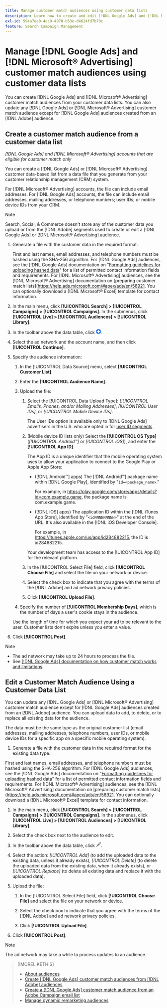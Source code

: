 ```yaml
---
title: Manage customer match audiences using customer data lists
description: Learn how to create and edit [!DNL Google Ads] and [!DNL Microsoft® Advertising] customer match audiences from your customer data lists.
exl-id: 594a7ee0-4ac9-4970-b53e-d4624fd7b70c
feature: Search Campaign Management
---
```

# Manage [!DNL Google Ads] and [!DNL Microsoft® Advertising] customer match audiences using customer data lists

You can create [!DNL Google Ads] and [!DNL Microsoft® Advertising] customer match audiences from your customer data lists. You can also update any [!DNL Google Ads] or [!DNL Microsoft® Advertising] customer match audience except for [!DNL Google Ads] audiences created from an [!DNL Adobe] audience.

## Create a customer match audience from a customer data list

*[!DNL Google Ads] and [!DNL Microsoft® Advertising] accounts that are eligible for customer match only*

You can create a [!DNL Google Ads] or [!DNL Microsoft® Advertising] customer data-based list from a data file that you generate from your customer relationship management (CRM) system.

For [!DNL Microsoft® Advertising] accounts, the file can include email addresses. For [!DNL Google Ads] accounts, the file can include email addresses, mailing addresses, or telephone numbers; user IDs; or mobile device IDs from your CRM.

>[!NOTE]
>
>Search, Social, & Commerce doesn't store any of the customer data you upload or from the [!DNL Adobe] segments used to create or edit a [!DNL Google Ads] or [!DNL Microsoft® Advertising] audience.

1. Generate a file with the customer data in the required format.

   First and last names, email addresses, and telephone numbers must be hashed using the SHA-256 algorithm. <!-- Our UI says all, but GGL docs say don't hash user IDs and device IDs. --> For [!DNL Google Ads] audiences, see the [!DNL Google Ads] documentation on "[Formatting guidelines for uploading hashed data](https://support.google.com/google-ads/answer/7476159)" for a list of permitted contact information fields and requirements. For [!DNL Microsoft® Advertising] audiences, see the [!DNL Microsoft® Advertising] documentation on [preparing customer match lists](https://help.ads.microsoft.com/#apex/ads/en/56921. You can optionally download a [!DNL Microsoft® Excel] template for contact information.

1. In the main menu, click **[!UICONTROL Search] > [!UICONTROL Campaigns] > [!UICONTROL Campaigns]**. In the submenus, click **[!UICONTROL Live] > [!UICONTROL Audiences] > [!UICONTROL Library]**.

1. In the toolbar above the data table, click ![Create](/help/search-social-commerce/assets/add.png "Create").

1. Select the ad network and the account name, and then click **[!UICONTROL Continue]**.

1. Specify the audience information:

   1. In the [!UICONTROL Data Source] menu, select **[!UICONTROL Customer List]**.
   
   1. Enter the **[!UICONTROL Audience Name]**.
   
   1. Upload the file:
   
      1. Select the [!UICONTROL Data Upload Type]: *[!UICONTROL Emails, Phones, and/or Mailing Addresses]*, *[!UICONTROL User IDs]*, or *[!UICONTROL Mobile Device IDs]*.

         The User IDs option is available only to [!DNL Google Ads] advertisers in the U.S. who are opted in for [user ID segments](https://support.google.com/google-ads/answer/9199250)

      1. (Mobile device ID lists only) Select the **[!UICONTROL OS Type]** (*[!UICONTROL Android™]* or *[!UICONTROL iOS]*), and enter the **[!UICONTROL App ID]**.
      
         The App ID is a unique identifier that the mobile operating system uses to allow your application to connect to the Google Play or Apple App Store:
         
         * ([!DNL Android™] apps) The [!DNL Android™] package name within [!DNL Google Play], identified by "`id=<package_name>`."
         
           For example, in https://play.google.com/store/apps/details?id=com.example.game, the package name is com.example.game.
           
         * ([!DNL iOS] apps) The application ID within the [!DNL iTunes App Store], identified by "`<idNNNNNNNNN>`" at the end of the URL. It's also available in the [!DNL iOS Developer Console].
         
           For example, in https://itunes.apple.com/us/app/id284882215, the ID is id284882215.

         Your development team has access to the [!UICONTROL App ID] for the relevant platform.

      1. In the [!UICONTROL Select File] field, click **[!UICONTROL Choose File]** and select the file on your network or device.

      1. Select the check box to indicate that you agree with the terms of the [!DNL Adobe] and ad network privacy policies.

      1. Click **[!UICONTROL Upload File]**.

   1. Specify the number of **[!UICONTROL Membership Days]**, which is the number of days a user's cookie stays in the audience.
   
     Use the length of time for which you expect your ad to be relevant to the user. Customer lists don't expire unless you enter a value.

1. Click **[!UICONTROL Post]**.

>[!NOTE]
>
>* The ad network may take up to 24 hours to process the file.
>* See [[!DNL Google Ads] documentation on how customer match works and limitations](https://support.google.com/displayvideo/answer/9539301).

## Edit a Customer Match Audience Using a Customer Data List

You can update any [!DNL Google Ads] or [!DNL Microsoft® Advertising] customer match audience except for [!DNL Google Ads] audiences created from an [!DNL Adobe] audience. You can upload data to add, to delete, or to replace all existing data for the audience.

The data must be the same type as the original customer list (email addresses, mailing addresses, telephone numbers, user IDs, or mobile device IDs for a specific app on a specific mobile operating system). 

1. Generate a file with the customer data in the required format for the existing data type.

  First and last names, email addresses, and telephone numbers must be hashed using the SHA-256 algorithm. <!-- Our UI says all, but GGL docs say don't hash user IDs and device IDs. --> For [!DNL Google Ads] audiences, see the [!DNL Google Ads] documentation on "[Formatting guidelines for uploading hashed data](https://support.google.com/google-ads/answer/7476159)" for a list of permitted contact information fields and requirements. For [!DNL Microsoft® Advertising] audiences, see the [!DNL Microsoft® Advertising] documentation on [preparing customer match lists](https://help.ads.microsoft.com/#apex/ads/en/56921. You can optionally download a [!DNL Microsoft® Excel] template for contact information.

1. In the main menu, click **[!UICONTROL Search] > [!UICONTROL Campaigns] > [!UICONTROL Campaigns]**. In the submenus, click **[!UICONTROL Live] > [!UICONTROL Audiences] > [!UICONTROL Library]**.

1. Select the check box next to the audience to edit.

1. In the toolbar above the data table, click ![Edit](/help/search-social-commerce/assets/edit.png).

1. Select the action: *[!UICONTROL Add]* (to add the uploaded data to the existing data, unless it already exists), *[!UICONTROL Delete]* (to delete the uploaded data from the existing data, when it already exists), or *[!UICONTROL Replace]* (to delete all existing data and replace it with the uploaded data).

1. Upload the file:

   1. In the [!UICONTROL Select File] field, click **[!UICONTROL Choose File]** and select the file on your network or device.
   
   1. Select the check box to indicate that you agree with the terms of the [!DNL Adobe] and ad network privacy policies.
   
   1. Click **[!UICONTROL Upload File]**.

1. Click **[!UICONTROL Post]**.

>[!NOTE]
>
>The ad network may take a while to process updates to an audience.

>[!MORELIKETHIS]
>
>* [About audiences](audience-about.md)
>* [Create [!DNL Google Ads] customer match audiences from [!DNL Adobe] audiences](google-audience-from-adobe-audience.md)
>* [Create a [!DNL Google Ads] customer match audience from an Adobe Campaign email list](google-audience-from-campaign-email-list.md)
>* [Manage dynamic remarketing audiences](audience-dynamic-remarketing-manage.md)
